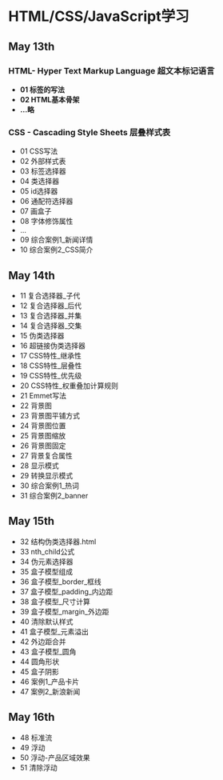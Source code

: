 # HTML/CSS/JavaScript学习
## May 13th
### HTML- Hyper Text Markup Language 超文本标记语言
- **01 标签的写法**
- **02 HTML基本骨架**
- **...略**
  
### CSS - Cascading Style Sheets 层叠样式表
- 01 CSS写法
- 02 外部样式表
- 03 标签选择器
- 04 类选择器
- 05 id选择器
- 06 通配符选择器
- 07 画盒子
- 08 字体修饰属性
- ...
- 09 综合案例1_新闻详情
- 10 综合案例2_CSS简介
## May 14th
- 11 复合选择器_子代
- 12 复合选择器_后代
- 13 复合选择器_并集
- 14 复合选择器_交集
- 15 伪类选择器
- 16 超链接伪类选择器
- 17 CSS特性_继承性
- 18 CSS特性_层叠性
- 19 CSS特性_优先级
- 20 CSS特性_权重叠加计算规则
- 21 Emmet写法
- 22 背景图
- 23 背景图平铺方式
- 24 背景图位置
- 25 背景图缩放
- 26 背景图固定
- 27 背景复合属性
- 28 显示模式
- 29 转换显示模式
- 30 综合案例1_热词
- 31 综合案例2_banner
## May 15th
- 32 结构伪类选择器.html
- 33 nth_child公式
- 34 伪元素选择器
- 35 盒子模型组成
- 36 盒子模型_border_框线
- 37 盒子模型_padding_内边距
- 38 盒子模型_尺寸计算
- 39 盒子模型_margin_外边距
- 40 清除默认样式
- 41 盒子模型_元素溢出
- 42 外边距合并
- 43 盒子模型_圆角
- 44 圆角形状
- 45 盒子阴影
- 46 案例1_产品卡片
- 47 案例2_新浪新闻

## May 16th
- 48 标准流
- 49 浮动
- 50 浮动-产品区域效果
- 51 清除浮动

